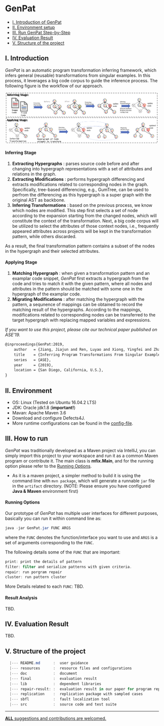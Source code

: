 # GenPat

* [I. Introduction of GenPat](#user-content-i-introduction)
* [II. Environment setup](#user-content-ii-environment)
* [III. Run GenPat Step-by-Step](#user-content-iii-how-to-run)
* [IV. Evaluation Result](#user-content-iv-evaluation-result)
* [V. Structure of the project](#user-content-v-structure-of-the-project)

## I. Introduction

*GenPat* is an automatic program transformation inferring framework, which infers general (reusable) transformations from singular examples. In this process, it leverages a big code corpus to guide the inference process. The following figure is the workflow of our approach.

![The workflow of this technique.\label{workflow}](./doc/figure/overview.png)

#### Inferring Stage

1. **Extracting Hypergraphs** : parses source code before and after changing into hypergraph representations with a set of attributes and relations in the graph.
2. **Extracting Modifications** : performs hypergraph differencing and extracts modifications related to corresponding nodes in the graph. Specifically, tree-based differencing, e.g., GumTree, can be used to perfrom the differencing as this hypergraph is a super graph with the original AST as backbone.
2. **Inferring Transformations** : based on the previous process, we know which nodes are modified. This step first selects a set of node according to the expansion starting from the changed nodes, which will constitute the context of the transformation. Next, a big code corpus will be utilized to select the attributes of those context nodes, i.e., frequently appeared attributes across projects will be kept in the transformation pattern, while others discarded.

As a result, the final transformation pattern contains a subset of the nodes in the hypergraph and their selected attributes.

#### Applying Stage

1. **Matching Hypergraph** : when given a transformation pattern and an examplar code snippet, *GenPat* first extracts a hypergraph from the code and tries to match it with the given pattern, where all nodes and attributes in the pattern should be matched with some one in the hypergraph of the examplar code.
2. **Migrating Modifications** : after matching the hypergraph with the pattern, a sequnence of mappings can be obtained to record the matching result of the hypergraphs. According to the mappings, modifications related to corresponding nodes can be transferred to the target hypergraph with replacing mapped variables and expressions.

*If you want to use this project, please cite our technical paper published on ASE'19.*

```tex
@inproceedings{GenPat:2019,
    author   = {Jiang, Jiajun and Ren, Luyao and Xiong, Yingfei and Zhang, Lingming},
    title    = {Inferring Program Transformations From Singular Examples via Big Code},
    series   = {ASE},
    year     = {2019},
    location = {San Diego, California, U.S.},
} 
```

## II. Environment

* OS: Linux (Tested on Ubuntu 16.04.2 LTS)
* JDK: Oracle jdk1.8 (**important!**)
* Mavan: Apache Maven 3.6
* Download and configure Defects4J.
* More runtime configurations can be found in the [config-file](/resources/conf).


## III. How to run

*GenPat* was traditionally developed as a Maven project via IntelliJ, you can simply import this project to your workspace and run it as a common Maven program or contribute it. The main class is **mfix.Main**, and for the running option please refer to the [Running Options](#user-content-running-options).

* As it is a maven project, a simpler method to build it is using the command line with `mvn package`, which will generate a runnable `jar` file in the `artifact` directory. (NOTE: Please ensure you have configured __Java & Maven__ environment first)

#### Running Options 

Our prototype of *GenPat* has multiple user interfaces for different purposes, basically you can run it within command line as:

```powershell
java -jar GenPat.jar FUNC ARGS
```

where the `FUNC` denotes the function/interface you want to use and `ARGS` is a set of arguments corresponding to the `FUNC`.

The following details some of the `FUNC` that are important:

```powershell
print: print the details of pattern
filter: filter and serialize patterns with given criteria.
repair: run porgram repair
cluster: run pattern cluster
```

More Details related to each `FUNC`: TBD.

#### Result Analysis

TBD.

## IV. Evaluation Result

TBD.

## V. Structure of the project
```powershell
  |--- README.md      :  user guidance
  |--- resources      :  resource files and configurations
  |--- doc            :  document
  |--- final          :  evaluation result
  |--- lib            :  dependent libraries
  |--- repair-result: :  evaluation result in our paper for program repair
  |--- replication    :  replication package with sampled cases
  |--- sbfl           :  fault localization tool
  |--- src            :  source code and test suite
```

----


<u>__ALL__ suggestions and contributions are welcomed.</u>
